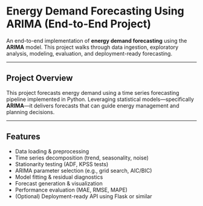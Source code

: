 # Energy Demand Forecasting Using ARIMA (End-to-End Project)

An end-to-end implementation of **energy demand forecasting** using the **ARIMA** model. This project walks through data ingestion, exploratory analysis, modeling, evaluation, and deployment-ready forecasting.

---

##  Project Overview
This project forecasts energy demand using a time series forecasting pipeline implemented in Python. Leveraging statistical models—specifically **ARIMA**—it delivers forecasts that can guide energy management and planning decisions.

---

##  Features
- Data loading & preprocessing  
- Time series decomposition (trend, seasonality, noise)  
- Stationarity testing (ADF, KPSS tests)  
- ARIMA parameter selection (e.g., grid search, AIC/BIC)  
- Model fitting & residual diagnostics  
- Forecast generation & visualization  
- Performance evaluation (MAE, RMSE, MAPE)  
- (Optional) Deployment-ready API using Flask or similar
